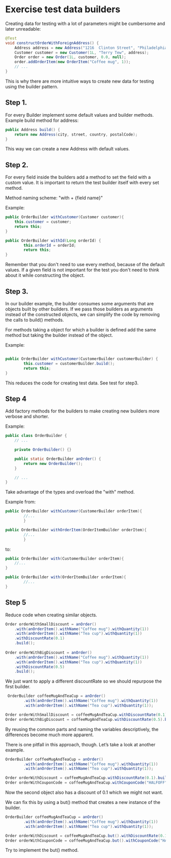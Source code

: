 # Exercise test data builders

Creating data for testing with a lot of parameters might be cumbersome and later unreadable:

```java
@Test
void constructOrderWithForeignAddress() {
    Address address = new Address("1216  Clinton Street", "Philadelphia", "19108", "United States");
    Customer customer = new Customer(1L, "Terry Tew", address);
    Order order = new Order(1L, customer, 0.0, null);
    order.addOrderItem(new OrderItem("Coffee mug", 1));
    // ...
}
```

This is why there are more intuitive ways to create new data for testing using the builder pattern.

## Step 1.

For every Builder implement some default values and builder methods.
Example build method for address:
```java
public Address build() {
    return new Address(city, street, country, postalCode);
}
```

This way we can create a new Address with default values.

## Step 2.

For every field inside the builders add a method to set the field with a custom value.
It is important to return the test builder itself with every set method.

Method naming scheme: "with + {field name}"

Example:

```java
public OrderBuilder withCustomer(Customer customer){
    this.customer = customer;
    return this;
}

public OrderBuilder withId(Long orderId) {
        this.orderId = orderId;
        return this;
}
```

Remember that you don't need to use every method, because of the default values. If a given field is not important for the test you don't need to think about it while constructing the object.
## Step 3.

In our builder example, the builder consumes some arguments that are objects built by other builders. If we pass those builders as arguments instead of the constructed objects, we can simplify the code by removing the calls to build() methods.


For methods taking a object for which a builder is defined add the same method but taking the builder instead of the object.


Example:

```java

public OrderBuilder withCustomer(CustomerBuilder customerBuilder) {
        this.customer = customerBuilder.build();
        return this;
}
```

This reduces the code for creating test data. See test for step3.

## Step 4

Add factory methods for the builders to make creating new builders more verbose and shorter.

Example:
```java
public class OrderBuilder {
    // ...

    private OrderBuilder() {}

    public static OrderBuilder anOrder() {
        return new OrderBuilder();
    }

    // ...
}
```

Take advantage of the types and overload the "with" method.

Example from:

```java
public OrderBuilder withCustomer(CustomerBuilder orderItem){
        //...
        }

public OrderBuilder withOrderItem(OrderItemBuilder orderItem){
        //...    
        }
```

to:

```java
public OrderBuilder with(CustomerBuilder orderItem){
    //...
}

public OrderBuilder with(OrderItemBuilder orderItem){
        //...    
}
```

## Step 5

Reduce code when creating similar objects.
```java
Order orderWithSmallDiscount = anOrder()
    .with(anOrderItem().withName("Coffee mug").withQuantity(1))
    .with(anOrderItem().withName("Tea cup").withQuantity(1))
    .withDiscountRate(0.1)
    .build();
    
Order orderWithBigDiscount = anOrder()
    .with(anOrderItem().withName("Coffee mug").withQuantity(1))
    .with(anOrderItem().withName("Tea cup").withQuantity(1))
    .withDiscountRate(0.5)
    .build();
```

We just want to apply a different discountRate so we should repurpose the first builder.

```java
 OrderBuilder coffeeMugAndTeaCup = anOrder()
        .with(anOrderItem().withName("Coffee mug").withQuantity(1))
        .with(anOrderItem().withName("Tea cup").withQuantity(1));

Order orderWithSmallDiscount = coffeeMugAndTeaCup.withDiscountRate(0.1).build();
Order orderWithBigDiscount = coffeeMugAndTeaCup.withDiscountRate(0.5).build();
```
By reusing the common parts and naming the variables descriptively, the differences become much more apparent.

There is one pitfall in this approach, though. Let’s take a look at another example.

```java
OrderBuilder coffeeMugAndTeaCup = anOrder()
        .with(anOrderItem().withName("Coffee mug").withQuantity(1))
        .with(anOrderItem().withName("Tea cup").withQuantity(1));

Order orderWithDiscount = coffeeMugAndTeaCup.withDiscountRate(0.1).build();
Order orderWithCouponCode = coffeeMugAndTeaCup.withCouponCode("HALFOFF").build();
```

Now the second object also has a discount of 0.1 which we might not want.

We can fix this by using a but() method that creates a new instance of the builder.

```java
OrderBuilder coffeeMugAndTeaCup = anOrder()
        .with(anOrderItem().withName("Coffee mug").withQuantity(1))
        .with(anOrderItem().withName("Tea cup").withQuantity(1));

Order orderWithDiscount = coffeeMugAndTeaCup.but().withDiscountRate(0.1).build();
Order orderWithCouponCode = coffeeMugAndTeaCup.but().withCouponCode("HALFOFF").build();
```

Try to implement the but() method.